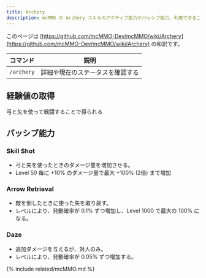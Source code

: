```yaml
---
title: Archery
description: mcMMO の Archery スキルのアクティブ能力やパッシブ能力、利用できるコマンドについて解説します
---
```


このページは [https://github.com/mcMMO-Dev/mcMMO/wiki/Archery](https://github.com/mcMMO-Dev/mcMMO/wiki/Archery) の和訳です。

|コマンド|説明|
|:------:|:--:|
|`/archery`|詳細や現在のステータスを確認する|


## 経験値の取得
弓と矢を使って戦闘することで得られる

## パッシブ能力

### Skill Shot
  * 弓と矢を使ったときのダメージ量を増加させる。
  * Level 50 毎に +10% のダメージ量で最大 +100% (2倍) まで増加

### Arrow Retrieval
  * 敵を倒したときに使った矢を取り戻す。
  * レベルにより、発動確率が 0.1% ずつ増加し、Level 1000 で最大の 100% になる。

### Daze
  * 追加ダメージを与えるが、対人のみ。
  * レベルにより、発動確率が 0.05% ずつ増加する。

{% include related/mcMMO.md %}
